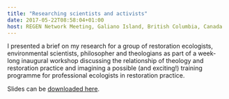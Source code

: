 ```yaml
---
title: "Researching scientists and activists"
date: 2017-05-22T08:58:04+01:00
host: REGEN Network Meeting, Galiano Island, British Columbia, Canada
---
```


I presented a brief on my research for a group of restoration ecologists, environmental scientists, philosopher and theologians as part of a week-long inaugural workshop discussing the relationship of theology and restoration practice and imagining a possible (and exciting!) training programme for professional ecologists in restoration practice.

Slides can be [downloaded here](http://jeremykidwell.info/files/presentations/presentation_20170522_regen.html).